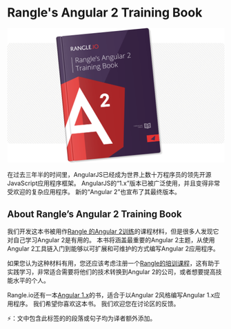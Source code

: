 # **Rangle's Angular 2 Training Book**

![](assets/book-cover.png)

在过去三年半的时间里，AngularJS已经成为世界上数十万程序员的领先开源JavaScript应用程序框架。 AngularJS的“1.x”版本已被广泛使用，并且变得非常受欢迎的复杂应用程序。 新的“Angular 2”也宣布了其最终版本。

## **About Rangle’s Angular 2 Training Book**

我们开发这本书被用作[Rangle 的Angular 2训练](http://go.rangle.io/angular-2-training)的课程材料，但是很多人发现它对自己学习Angular 2是有用的。 本书将涵盖最重要的Angular 2主题，从使用Angular 2工具链入门到能够以可扩展和可维护的方式编写Angular 2应用程序。

如果您认为这种材料有用，您还应该考虑注册一个[Rangle的培训课程](http://go.rangle.io/angular-2-training)，这有助于实践学习，非常适合需要将他们的技术转换到Angular 2的公司，或者想要提高技能水平的个人。

Rangle.io还有一本[Angular 1.x](http://ngcourse-1.rangle.io/)的书，适合于以Angular 2风格编写Angular 1.x应用程序。 我们希望你喜欢这本书。 我们欢迎您在讨论区的反馈。



⚡️：文中包含此标签的的段落或句子均为译者额外添加。